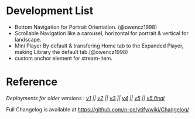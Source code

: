 # Development List

- Bottom Navigation for Portrait Orientation. (@owencz1998)
- Scrollable Navigation like a carousel, horizontal for portrait & vertical for landscape.
- Mini Player By default & transfering Home tab to the  Expanded Player, making Library the default tab.(@owencz1998)
- custom anchor element for stream-item.



# Reference
*Deployments for older versions : [v1](https://deploy-preview-8--ytify.netlify.app/) || [v2](https://deploy-preview-20--ytify.netlify.app/) || [v3](https://deploy-preview-32--ytify.netlify.app/) || [v4](https://deploy-preview-51--ytify.netlify.app/) || [v5](https://deploy-preview-60--ytify.netlify.app/) || [v5.final](https://deploy-preview-118--ytify.netlify.app/)* 

Full Changelog is available at https://github.com/n-ce/ytify/wiki/Changelog/
